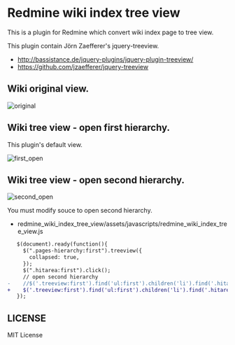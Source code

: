 # Redmine wiki index tree view

This is a plugin for Redmine which convert wiki index page to tree view.

This plugin contain Jörn Zaefferer's jquery-treeview.

- http://bassistance.de/jquery-plugins/jquery-plugin-treeview/
- https://github.com/jzaefferer/jquery-treeview

## Wiki original view.

![original](http://f.st-hatena.com/images/fotolife/b/basyura/20140429/20140429000727.png) 

## Wiki tree view - open first hierarchy.

This plugin's default view.

![first_open](http://f.st-hatena.com/images/fotolife/b/basyura/20140428/20140428235403.png)

## Wiki tree view - open second hierarchy.

![second_open](http://f.st-hatena.com/images/fotolife/b/basyura/20140428/20140428235402.png)

You must modify souce to open second hierarchy.

- redmine_wiki_index_tree_view/assets/javascripts/redmine_wiki_index_tree_view.js

```diff
   $(document).ready(function(){
     $(".pages-hierarchy:first").treeview({
       collapsed: true,
     });
     $(".hitarea:first").click();
     // open second hierarchy
-    //$('.treeview:first').find('ul:first').children('li').find('.hitarea:first').click();
+    $('.treeview:first').find('ul:first').children('li').find('.hitarea:first').click();
   });
```

## LICENSE

MIT License

